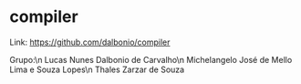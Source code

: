 # compiler

Link:
https://github.com/dalbonio/compiler

Grupo:\n
Lucas Nunes Dalbonio de Carvalho\n
Michelangelo José de Mello Lima e Souza Lopes\n
Thales Zarzar de Souza